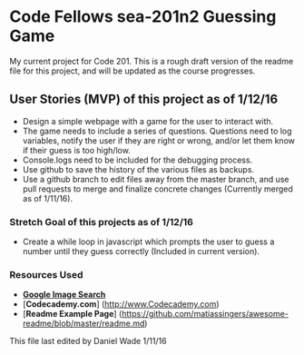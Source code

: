 # Code Fellows sea-201n2 Guessing Game
My current project for Code 201.  This is a rough draft version of the readme file for this project, and will be updated as the course progresses.

## User Stories (MVP) of this project as of 1/12/16
  - Design a simple webpage with a game for the user to interact with.
  - The game needs to include a series of questions.  Questions need to log variables, notify the user if they are right or wrong, and/or let them know if their guess is too high/low.
  - Console.logs need to be included for the debugging process.
  - Use github to save the history of the various files as backups.
  - Use a github branch to edit files away from the master branch, and use pull requests to merge and finalize concrete changes (Currently merged as of 1/11/16).

### Stretch Goal of this projects as of 1/12/16
  - Create a while loop in javascript which prompts the user to guess a number until they guess correctly (Included in current version).

### Resources Used
  - [**Google Image Search**](http://www.google.com)
  - [**Codecademy.com**] (http://www.Codecademy.com)
  - [**Readme Example Page**] (https://github.com/matiassingers/awesome-readme/blob/master/readme.md)

 This file last edited by Daniel Wade 1/11/16
